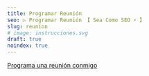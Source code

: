 ```yaml
---
title: Programar Reunión
seo: ▷ Programar Reunión 【 Sea Como SEO ⚡️ 】
slug: reunion
# image: instrucciones.svg
draft: true
noindex: true
---
```


<!-- Principio del widget de enlace de Calendly -->
<link href="https://assets.calendly.com/assets/external/widget.css" rel="stylesheet">
<script src="https://assets.calendly.com/assets/external/widget.js" type="text/javascript" async></script>
<a href="" onclick="Calendly.initPopupWidget({url: 'https://calendly.com/lorensansol/seacomoseo'});return false;">Programa una reunión conmigo</a>
<!-- Final del widget de enlace de Calendly -->